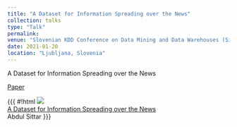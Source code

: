 ```yaml
---
title: "A Dataset for Information Spreading over the News"
collection: talks
type: "Talk"
permalink: 
venue: "Slovenian KDD Conference on Data Mining and Data Warehouses (SiKDD)"
date: 2021-01-20
location: "Ljubljana, Slovenia"
---
```


A Dataset for Information Spreading over the News

[Paper](https://ailab.ijs.si/dunja/SiKDD2020/Papers/01%20-%20A-Dataset-for-Information-Spreading-over-the-News.pdf)


{{{
#!html
  <a href='http://videolectures.net/sikdd2020_sittar_dataset_information/'>
    <img src='http://videolectures.net/sikdd2020_sittar_dataset_information/thumb.jpg' border=0/><br/>
    A Dataset for Information Spreading over the News
  </a><br/>
  Abdul Sittar
}}}
